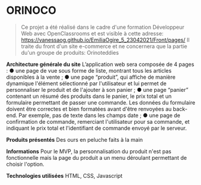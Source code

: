 # ORINOCO

> Ce projet a été réalisé dans le cadre d'une formation Développeur Web avec OpenClassrooms et est visible à cette adresse:
> https://vanessaog.github.io/EmiliaOgire_5_23042021/Front/pages/
> Il traite du front d'un site e-commerce et ne concernera que la partie du'un groupe de produits: Orinoteddies

**Architecture générale du site**
L’application web sera composée de 4 pages :
● une page de vue sous forme de liste, montrant tous les articles disponibles
à la vente ;
● une page “produit”, qui affiche de manière dynamique l'élément
sélectionné par l'utilisateur et lui permet de personnaliser le produit et de
l'ajouter à son panier ;
● une page “panier” contenant un résumé des produits dans le panier, le prix
total et un formulaire permettant de passer une commande. Les données
du formulaire doivent être correctes et bien formatées avant d'être
renvoyées au back-end. Par exemple, pas de texte dans les champs date ;
● une page de confirmation de commande, remerciant l'utilisateur pour sa
commande, et indiquant le prix total et l'identifiant de commande envoyé
par le serveur.

**Produits présentés**
Des ours en peluche faits à la main

**Informations**
Pour le MVP, la personnalisation du produit n'est pas fonctionnelle mais la page du produit a un menu déroulant permettant de choisir l'option.

**Technologies utilisées**
HTML, CSS, Javascript
